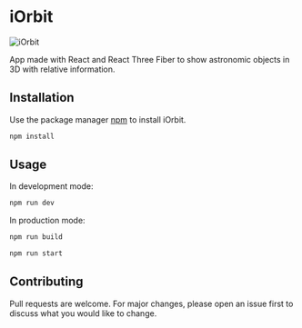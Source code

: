 # iOrbit

![iOrbit](https://user-images.githubusercontent.com/57297760/248248614-0f3090aa-09f8-48d6-bb6a-a9a9a2b406c8.jpg)

App made with React and React Three Fiber to show astronomic objects in 3D with relative information.

## Installation

Use the package manager [npm](https://www.npmjs.com/) to install iOrbit.

```bash
npm install
```

## Usage

In development mode:

```bash
npm run dev
```

In production mode:

```bash
npm run build
```

```bash
npm run start
```

## Contributing
Pull requests are welcome. For major changes, please open an issue first to discuss what you would like to change.

